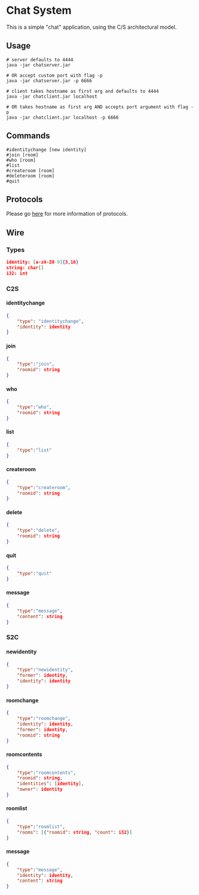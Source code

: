 # Chat System

This is a simple "chat" application, using the C/S architectural model.

## Usage
```
# server defaults to 4444
java -jar chatserver.jar

# OR accept custom port with flag -p
java -jar chatserver.jar -p 6666

# client takes hostname as first arg and defaults to 4444
java -jar chatclient.jar localhost

# OR takes hostname as first arg AND accepts port argument with flag -p
java -jar chatclient.jar localhost -p 6666
```

## Commands
```
#identitychange [new identity]
#join [room]
#who [room]
#list
#createroom [room]
#deleteroom [room]
#quit
```
## Protocols

Please go [here](https://coldwave96.github.io/2021/09/17/ChatSystem/) for more information of protocols.

## Wire

### Types

```json
identity: [a-zA-Z0-9]{3,16}
string: char[]
i32: int
```

### C2S

#### identitychange

```json
{
    "type": "identitychange",
    "identity": identity
}
```

#### join

```json
{
    "type":"join",
    "roomid": string
}
```


#### who

```json
{
    "type":"who",
    "roomid": string
}
```

#### list

```json
{
    "type":"list"
}
```

#### createroom

```json
{
    "type":"createroom",
    "roomid": string
}
```

#### delete

```json
{
    "type":"delete",
    "roomid": string
}
```

#### quit

```json
{
    "type":"quit"
}
```

#### message


```json
{
    "type":"message",
    "content": string
}
```

### S2C


#### newidentity

```json
{
    "type":"newidentity",
    "former": identity,
    "identity": identity
}
````

#### roomchange

```json
{
    "type":"roomchange",
    "identity": identity,
    "former": identity,
    "roomid": string
}
```

#### roomcontents

```json
{
    "type":"roomcontents",
    "roomid": string,
    "identities": [identity],
    "owner": identity
}
```

#### roomlist

```json
{
    "type":"roomlist",
    "rooms": [{"roomid": string, "count": i32}]
}
```

#### message

```json
{
    "type":"message",
    "identity": identity,
    "content": string
}
```